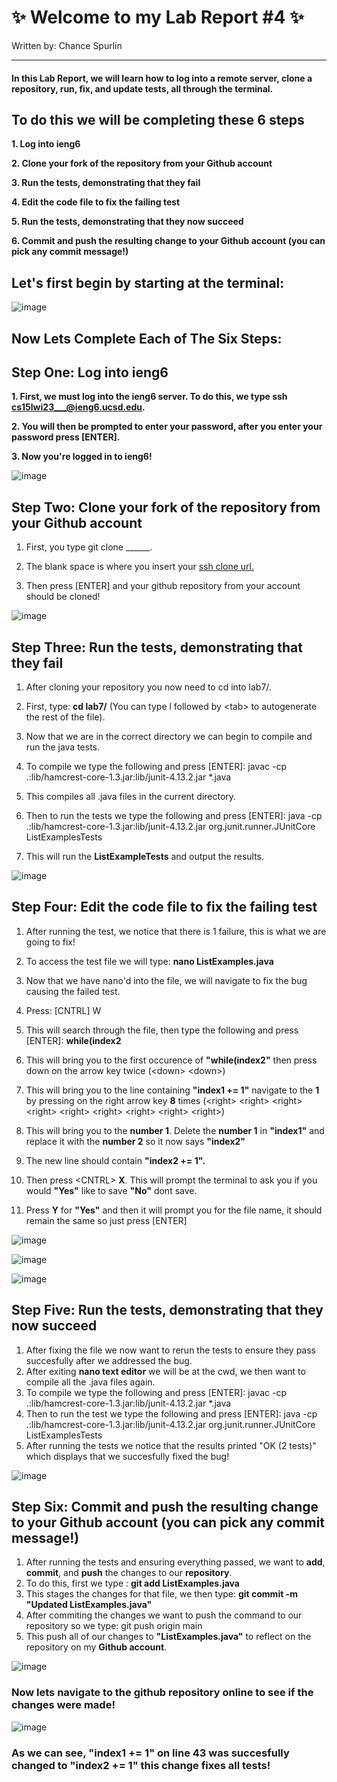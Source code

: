 # **✨ Welcome to my Lab Report #4 ✨** 

Written by: Chance Spurlin

------------------------------------

#### **In this Lab Report, we will learn how to log into a remote server, clone a repository, run, fix, and update tests, all through the terminal.**

## To do this we will be completing these **6 steps**

**1. Log into ieng6**

**2. Clone your fork of the repository from your Github account**

**3. Run the tests, demonstrating that they fail**

**4. Edit the code file to fix the failing test**

**5. Run the tests, demonstrating that they now succeed**

**6. Commit and push the resulting change to your Github account (you can pick any commit message!)**







## Let's first begin by starting at the terminal:

![image](https://user-images.githubusercontent.com/122570751/223589550-918f6b24-0351-4dee-b693-dfa0c59759af.png)

## Now Lets Complete Each of The Six Steps:

## Step One: Log into ieng6

**1. First, we must log into the ieng6 server. To do this, we type ssh cs15lwi23___@ieng6.ucsd.edu.**

**2. You will then be prompted to enter your password, after you enter your password press [ENTER].**

**3. Now you're logged in to ieng6!**

![image](https://user-images.githubusercontent.com/122570751/223589816-992b4e95-ec31-4807-a3e0-8ec88e94c37e.png)



## Step Two: Clone your fork of the repository from your Github account

1. First, you type git clone ______.

2. The blank space is where you insert your <ins>ssh clone url<ins>.

3. Then press [ENTER] and your github repository from your account should be cloned!


![image](https://user-images.githubusercontent.com/122570751/223590879-1bc03dce-ecbf-4de4-b812-a725e11f118a.png)


## Step Three: Run the tests, demonstrating that they fail

1. After cloning your repository you now need to cd into lab7/.
      
2. First, type: **cd lab7/** (You can type l followed by \<tab> to autogenerate the rest of the file).
      
3. Now that we are in the correct directory we can begin to compile and run the java tests.
      
4. To compile we type the following and press [ENTER]: javac -cp .:lib/hamcrest-core-1.3.jar:lib/junit-4.13.2.jar *.java 
      
5. This compiles all .java files in the current directory.
      
6. Then to run the tests we type the following and press [ENTER]: java -cp .:lib/hamcrest-core-1.3.jar:lib/junit-4.13.2.jar org.junit.runner.JUnitCore ListExamplesTests
    
7. This will run the **ListExampleTests** and output the results.
      
![image](https://user-images.githubusercontent.com/122570751/223592206-ffa59c7c-e8d2-4d58-953d-6968f236cfc6.png)

## Step Four: Edit the code file to fix the failing test
 
1. After running the test, we notice that there is 1 failure, this is what we are going to fix!
      
2. To access the test file we will type: **nano ListExamples.java**
     
3. Now that we have nano'd into the file, we will navigate to fix the bug causing the failed test.
      
4. Press: [CNTRL] W
      
5. This will search through the file, then type the following and press [ENTER]: **while(index2**
      
6. This will bring you to the first occurence of **"while(index2"** then press down on the arrow key twice (\<down> \<down>)
      
7. This will bring you to the line containing **"index1 += 1"** navigate to the **1** by pressing on the right arrow key **8** times (\<right> \<right> \<right> \<right> \<right> \<right> \<right> \<right> \<right>)
8. This will bring you to the **number 1**. Delete the **number 1** in **"index1"** and replace it with the **number 2** so it now says **"index2"**
9. The new line should contain **"index2 += 1".**
10. Then press \<CNTRL> **X**. This will prompt the terminal to ask you if you would **"Yes"** like to save **"No"** dont save.
11. Press **Y** for **"Yes"** and then it will prompt you for the file name, it should remain the same so just press [ENTER]

![image](https://user-images.githubusercontent.com/122570751/223594813-44ae60ef-703a-47ae-829e-99a22d5264f2.png)
      
![image](https://user-images.githubusercontent.com/122570751/223594973-85ee9c6e-d567-475a-8111-534d130a4225.png)   
      
![image](https://user-images.githubusercontent.com/122570751/223595100-19f7937d-e0c5-498b-ab73-7469d1f02ba9.png)

      
## Step Five: Run the tests, demonstrating that they now succeed

1. After fixing the file we now want to rerun the tests to ensure they pass succesfully after we addressed the bug.
2. After exiting **nano text editor** we will be at the cwd, we then want to compile all the .java files again.
3. To compile we type the following and press [ENTER]: javac -cp .:lib/hamcrest-core-1.3.jar:lib/junit-4.13.2.jar *.java
4. Then to run the test we type the following and press [ENTER]: java -cp .:lib/hamcrest-core-1.3.jar:lib/junit-4.13.2.jar org.junit.runner.JUnitCore ListExamplesTests
5. After running the tests we notice that the results printed "OK (2 tests)" which displays that we succesfully fixed the bug!

![image](https://user-images.githubusercontent.com/122570751/223595880-f74903b8-cc4c-4e9b-acd3-2f737e9bcd60.png)

## Step Six: Commit and push the resulting change to your Github account (you can pick any commit message!)

1. After running the tests and ensuring everything passed, we want to **add**, **commit**, and **push** the changes to our **repository**.
2. To do this, first we type : **git add ListExamples.java**
3. This stages the changes for that file, we then type: **git commit -m "Updated ListExamples.java"**
4. After commiting the changes we want to push the command to our repository so we type: git push origin main
5. This push all of our changes to **"ListExamples.java"** to reflect on the repository on my **Github account**.

![image](https://user-images.githubusercontent.com/122570751/223596628-c7c25ddb-3cb6-458e-96b3-13b24f1d547d.png)

### Now lets navigate to the github repository online to see if the changes were made!

![image](https://user-images.githubusercontent.com/122570751/223596786-dd546a06-6685-4b98-98be-c1c35be92952.png)
### As we can see, **"index1 += 1"** on line 43 was succesfully changed to **"index2 += 1"** this change fixes all tests!
